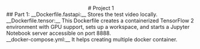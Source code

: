 <center>
# Project 1
</center> 
## Part 1:
__Dockerfile.fastapi:__ Stores the test video locally. <br>
__Dockerfile.tensor:__  This Dockerfile creates a containerized TensorFlow 2 environment with GPU support, sets up a workspace, and starts a Jupyter Notebook server accessible on port 8888.<br>
__docker-compose.yml:__ It helps creating multiple docker container.<br>
